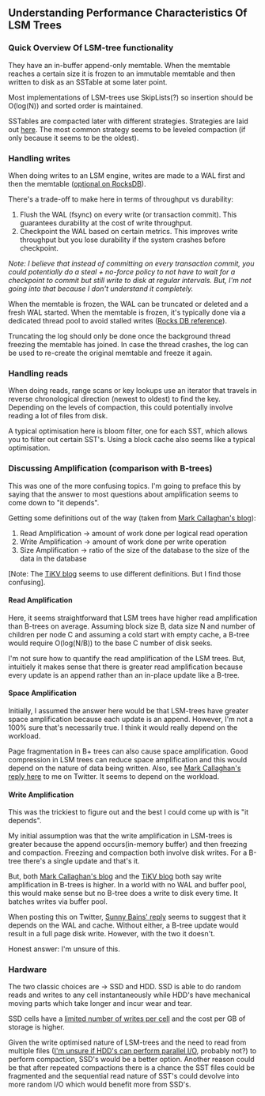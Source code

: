 ##  Understanding Performance Characteristics Of LSM Trees

### Quick Overview Of LSM-tree functionality
They have an in-buffer append-only memtable. When the memtable reaches a certain size it is frozen to an immutable memtable and then written to disk as an SSTable at some later point.

Most implementations of LSM-trees use SkipLists(?) so insertion should be O(log(N)) and sorted order is maintained.

SSTables are compacted later with different strategies. Strategies are laid out [here](https://github.com/facebook/rocksdb/wiki/Compaction). The most common strategy seems to be leveled compaction (if only because it seems to be the oldest).


### Handling writes
When doing writes to an LSM engine, writes are made to a WAL first and then the memtable ([optional on RocksDB](https://github.com/facebook/rocksdb/wiki/RocksDB-Overview#3-high-level-architecture)). 

There's a trade-off to make here in terms of throughput vs durability:
1. Flush the WAL (fsync) on every write (or transaction commit). This guarantees durability at the cost of write throughput.
2. Checkpoint the WAL based on certain metrics. This improves write throughput but you lose durability if the system crashes before checkpoint.

*Note: I believe that instead of committing on every transaction commit, you could potentially do a steal + no-force policy to not have to wait for a checkpoint to commit but still write to disk at regular intervals. But, I'm not going into that because I don't understand it completely.*

When the memtable is frozen, the WAL can be truncated or deleted and a fresh WAL started. When the memtable is frozen, it's typically done via a dedicated thread pool to avoid stalled writes ([Rocks DB reference](https://github.com/facebook/rocksdb/wiki/RocksDB-Overview#avoiding-stalls)). 

Truncating the log should only be done once the background thread freezing the memtable has joined. In case the thread crashes, the log can be used to re-create the original memtable and freeze it again.

### Handling reads
When doing reads, range scans or key lookups use an iterator that travels in reverse chronological direction (newest to oldest) to find the key. Depending on the levels of compaction, this could potentially involve reading a lot of files from disk.

A typical optimisation here is bloom filter, one for each SST, which allows you to filter out certain SST's. Using a block cache also seems like a typical optimisation.

### Discussing Amplification (comparison with B-trees)
This was one of the more confusing topics. I'm going to preface this by saying that the answer to most questions about amplification seems to come down to "it depends".

Getting some definitions out of the way (taken from [Mark Callaghan's blog](https://smalldatum.blogspot.com/2015/11/read-write-space-amplification-pick-2_23.html)):
1. Read Amplification -> amount of work done per logical read operation
2. Write Amplification -> amount of work done per write operation
3. Size Amplification -> ratio of the size of the database to the size of the data in the database

[Note: The [TiKV blog](https://tikv.org/deep-dive/key-value-engine/b-tree-vs-lsm/) seems to use different definitions. But I find those confusing].

####  Read Amplification
Here, it seems straightforward that LSM trees have higher read amplification than B-trees on average. Assuming block size B, data size N and number of children per node C and assuming a cold start with empty cache, a B-tree would require O(log(N/B)) to the base C number of disk seeks.

I'm not sure how to quantify the read amplification of the LSM trees. But, intuitiely it makes sense that there is greater read amplification because every update is an append rather than an in-place update like a B-tree.

####  Space Amplification
Initially, I assumed the answer here would be that LSM-trees have greater space amplification because each update is an append. However, I'm not a 100% sure that's necessarily true. I think it would really depend on the workload.

Page fragmentation in B+ trees can also cause space amplification. Good compression in LSM trees can reduce space amplification and this would depend on the nature of data being written. Also, see [Mark Callaghan's reply here](https://x.com/MarkCallaghanDB/status/1761212486798528612?s=20) to me on Twitter. It seems to depend on the workload.

####  Write Amplification
This was the trickiest to figure out and the best I could come up with is "it depends".

My initial assumption was that the write amplification in LSM-trees is greater because the append occurs(in-memory buffer) and then freezing and compaction. Freezing and compaction both involve disk writes. For a B-tree there's a single update and that's it.

But, both [Mark Callaghan's blog](https://smalldatum.blogspot.com/2015/11/read-write-space-amplification-pick-2_23.html) and the [TiKV blog](https://tikv.org/deep-dive/key-value-engine/b-tree-vs-lsm/) both say write amplification in B-trees is higher. In a world with no WAL and buffer pool, this would make sense but no B-tree does a write to disk every time. It batches writes via buffer pool.

When posting this on Twitter, [Sunny Bains' reply](https://x.com/sunbains/status/1760730549264732361?s=20) seems to suggest that it depends on the WAL and cache. Without either, a B-tree update would result in a full page disk write. However, with the two it doesn't.

Honest answer: I'm unsure of this.

### Hardware
The two classic choices are -> SSD and HDD. SSD is able to do random reads and writes to any cell instantaneously while HDD's have mechanical moving parts which take longer and incur wear and tear.

SSD cells have a [limited number of writes per cell](https://superuser.com/questions/1107320/why-do-ssd-sectors-have-limited-write-endurance) and the cost per GB of storage is higher.

Given the write optimised nature of LSM-trees and the need to read from multiple files ([I'm unsure if HDD's can perform parallel I/O](https://pkolaczk.github.io/disk-parallelism/), probably not?) to perform compaction, SSD's would be a better option. Another reason could be that after repeated compactions there is a chance the SST files could be fragmented and the sequential read nature of SST's could devolve into more random I/O which would benefit more from SSD's.
